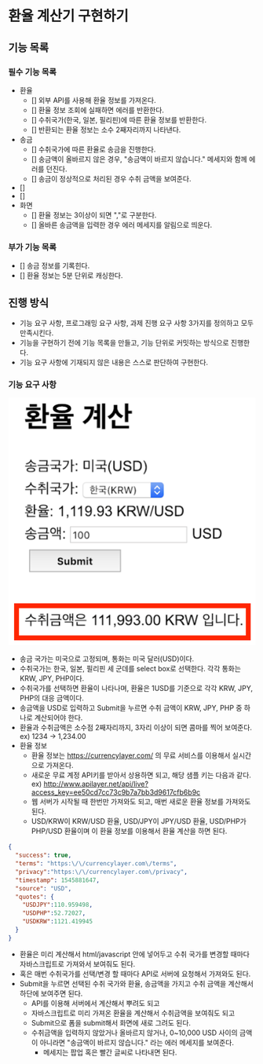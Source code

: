 # 환율 계산기 구현하기

## 기능 목록
### 필수 기능 목록
- 환율
  - [] 외부 API를 사용해 환율 정보를 가져온다.
  - [] 환율 정보 조회에 실패하면 에러를 반환한다.
  - [] 수취국가(한국, 일본, 필리핀)에 따른 환율 정보를 반환한다.
  - [] 반환되는 환율 정보는 소수 2째자리까지 나타낸다.
- 송금
  - [] 수취국가에 따른 환율로 송금을 진행한다.
  - [] 송금액이 올바르지 않은 경우, "송금액이 바르지 않습니다." 메세지와 함께 에러를 던진다.
  - [] 송금이 정상적으로 처리된 경우 수취 금액을 보여준다.
- [] 
- [] 
- 화면
  - [] 환율 정보는 3이상이 되면 ","로 구분한다.
  - [] 올바른 송금액을 입력한 경우 에러 메세지를 알림으로 띄운다.

### 부가 기능 목록
- [] 송금 정보를 기록힌다.
- [] 환율 정보는 5분 단위로 캐싱한다.

## 진행 방식
- 기능 요구 사항, 프로그래밍 요구 사항, 과제 진행 요구 사항 3가지를 정의하고 모두 만족시킨다. 
- 기능을 구현하기 전에 기능 목록을 만들고, 기능 단위로 커밋하는 방식으로 진행한다.
- 기능 요구 사항에 기재되지 않은 내용은 스스로 판단하여 구현한다.

### 기능 요구 사항
![img.png](images/view.png)

- 송금 국가는 미국으로 고정되며, 통화는 미국 달러(USD)이다.
- 수취국가는 한국, 일본, 필리핀 세 군데를 select box로 선택한다. 각각 통화는 KRW, JPY, PHP이다.
- 수취국가를 선택하면 환율이 나타나며, 환율은 1USD를 기준으로 각각 KRW, JPY, PHP의 대응 금액이다.
- 송금액을 USD로 입력하고 Submit을 누르면 수취 금액이 KRW, JPY, PHP 중 하나로 계산되어야 한다.
- 환율과 수취금액은 소수점 2째자리까지, 3자리 이상이 되면 콤마를 찍어 보여준다. ex) 1234 -> 1,234.00
- 환율 정보
  - 환율 정보는 https://currencylayer.com/ 의 무료 서비스를 이용해서 실시간으로 가져온다.
  - 새로운 무료 계정 API키를 받아서 상용하면 되고, 해당 샘플 키는 다음과 같다.
    ex) http://www.apilayer.net/api/live?access_key=ee50cd7cc73c9b7a7bb3d9617cfb6b9c
  - 웹 서버가 시작될 때 한번만 가져와도 되고, 매번 새로운 환율 정보를 가져와도 된다.
  - USD/KRW이 KRW/USD 환율, USD/JPY이 JPY/USD 환율, USD/PHP가 PHP/USD 환율이며 이 환율 정보를 이용해서 환율 계산을 하면 된다.

```json
{
  "success": true, 
  "terms": "https:\/\/currencylayer.com\/terms", 
  "privacy":"https:\/\/currencylayer.com\/privacy",
  "timestamp": 1545881647,
  "source": "USD",
  "quotes": {
    "USDJPY":110.959498,
    "USDPHP":52.72027,
    "USDKRW":1121.419945
  }
}
```

- 환율은 미리 계산해서 html/javascript 안에 넣어두고 수취 국가를 변경할 때마다 자바스크립트로 가져와서 보여줘도 된다.
- 혹은 매번 수취국가를 선택/변경 할 때마다 API로 서버에 요청해서 가져와도 된다.
- Submit을 누르면 선택된 수취 국가와 환율, 송금액을 가지고 수취 금액을 계산해서 하단에 보여주면 된다.
  - API를 이용해 서버에서 계산해서 뿌려도 되고
  - 자바스크립트로 미리 가져온 환율을 계산해서 수취금액을 보여줘도 되고
  - Submit으로 폼을 submit해서 화면에 새로 그려도 된다.
  - 수취금액을 입력하지 않았거나 올바르지 않거나, 0~10,000 USD 사이의 금액이 아니라면 "송금액이 바르지 않습니다." 라는 에러 메세지를 보여준다.
    - 메세지는 팝업 혹은 빨간 글씨로 나타내면 된다.

